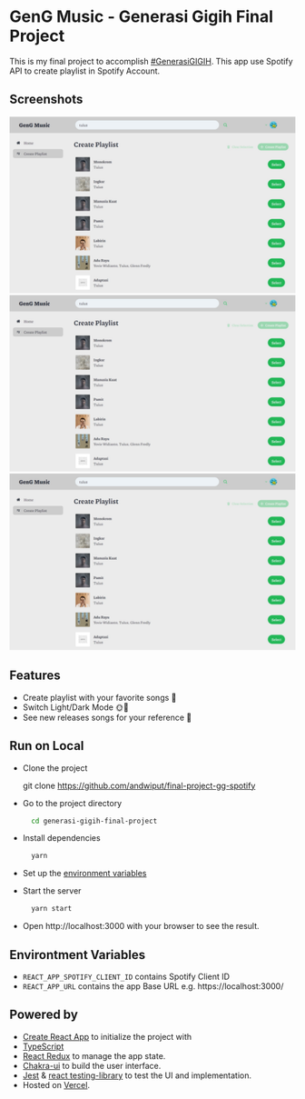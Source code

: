 # GenG Music - Generasi Gigih Final Project

This is my final project to accomplish [#GenerasiGIGIH](https://sites.google.com/anakbangsabisa.org/generasigigih-landingpage/home?authuser=1). This app use Spotify API to create playlist in Spotify Account.

## Screenshots

<img src="/images/screenshotgg1.png" alt="Preview Image" />
<img src="/images/screenshotgg1.png" alt="Preview Image" />
<img src="/images/screenshotgg1.png" alt="Preview Image" />

## Features

- Create playlist with your favorite songs 🎼
- Switch Light/Dark Mode 🌞🌚
- See new releases songs for your reference 🎊

## Run on Local

- Clone the project

  git clone https://github.com/andwiput/final-project-gg-spotify

- Go to the project directory

  ```bash
    cd generasi-gigih-final-project
  ```

- Install dependencies

  ```bash
    yarn
  ```

- Set up the [environment variables](#environment-variables)

- Start the server

  ```bash
    yarn start
  ```

- Open http://localhost:3000 with your browser to see the result.

## Environtment Variables

- `REACT_APP_SPOTIFY_CLIENT_ID` contains Spotify Client ID
-  `REACT_APP_URL` contains the app Base URL e.g. https://localhost:3000/

## Powered by

- [Create React App](https://create-react-app.dev/) to initialize the project with 
- [TypeScript](https://typescriptlang.org)
- [React Redux](https://react-redux.js.org/) to manage the app state.
- [Chakra-ui](https://chakra-ui.com/docs/getting-started) to build the user interface.
- [Jest](https://jestjs.io/) & [react testing-library](https://testing-library.com/) to test the UI and implementation. 
- Hosted on [Vercel](https://vercel.com/).